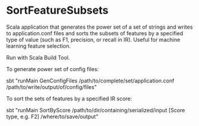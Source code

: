 # SortFeatureSubsets
Scala application that generates the power set of a set of strings and writes to application.conf files and sorts the subsets of features by a specified type of value (such as F1, precision, or recall in IR).  Useful for machine learning feature selection.

Run with Scala Build Tool.

To generate power set of config files:

sbt "runMain GenConfigFiles /path/to/complete/set/application.conf /path/to/write/output/of/config/files"

To sort the sets of features by a specified IR score:

sbt "runMain SortByScore /path/to/dir/containing/serialized/input [Score type, e.g. F2] /where/to/save/output"

